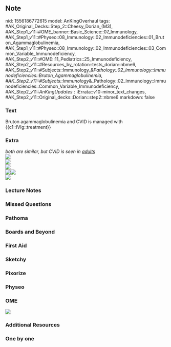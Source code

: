 ## Note
nid: 1556186772615
model: AnKingOverhaul
tags: #AK_Original_Decks::Step_2::Cheesy_Dorian_(M3), #AK_Step1_v11::#OME_banner::Basic_Science::07_Immunology, #AK_Step1_v11::#Physeo::08_Immunology::02_Immunodeficiencies::01_Bruton_Agammaglobulinemia, #AK_Step1_v11::#Physeo::08_Immunology::02_Immunodeficiencies::03_Common_Variable_Immunodeficiency, #AK_Step2_v11::#OME::11_Pediatrics::25_Immunodeficiency, #AK_Step2_v11::#Resources_by_rotation::tests_dorian::nbme6, #AK_Step2_v11::#Subjects::Immunology_&_Pathology::02_Immunology::Immunodeficiencies::Bruton_Agammaglobulinemia, #AK_Step2_v11::#Subjects::Immunology_&_Pathology::02_Immunology::Immunodeficiencies::Common_Variable_Immunodeficiency, #AK_Step2_v11::$AnKingUpdates::$Errata::v10-minor_text_changes, #AK_Step2_v11::Original_decks::Dorian::step2::nbme6
markdown: false

### Text
Bruton agammaglobulinemia and CVID is managed with {{c1::IVIg::treatment}}

### Extra
<div>
  <i>both are similar, but CVID is seen in <u>adults</u></i>
</div>
<div>
  <i><img src="paste-11291469021185%20(1).jpg"></i>
</div>
<div>
  <i><img src="paste-276140627329025.jpg"></i>
</div>
<div>
  <i><img src="cvid_1606536512074.png"></i>
</div>
<div>
  <i><img src=
  "Humoral%20immunodeficiency_1606536512074.png"><img src=
  "tmpFy5BDQ.png"></i>
</div>
<div></div>
<div>
  <i><img src="paste-272133422841857.jpg"></i>
</div>

### Lecture Notes


### Missed Questions


### Pathoma


### Boards and Beyond


### First Aid


### Sketchy


### Pixorize


### Physeo


### OME
<div class="ome-widget">
  <a href=
  "https://onlinemeded.org/spa/immunology?ref=anki"><img src=
  "_OME_AnkiFlashcards_Topic_4.png"></a>
</div>

### Additional Resources


### One by one

